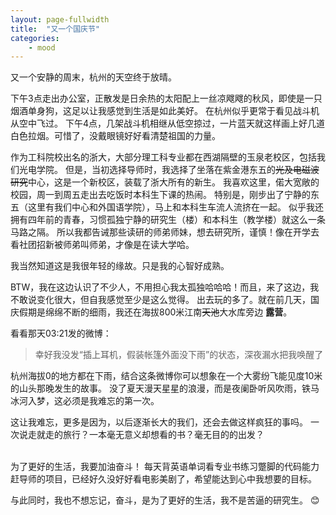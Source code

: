 ```yaml
---
layout: page-fullwidth
title:  "又一个国庆节"
categories:
    - mood
---
```


又一个安静的周末，杭州的天空终于放晴。

下午3点走出办公室，正散发是日余热的太阳配上一丝凉飕飕的秋风，即使是一只烟酒单身狗，这足以让我感觉到生活是如此美好。
在杭州似乎更常于看见战斗机从空中飞过。
下午4点，几架战斗机相继从低空掠过，一片蓝天就这样画上好几道白色拉烟。可惜了，没戴眼镜好好看清楚祖国的力量。

作为工科院校出名的浙大，大部分理工科专业都在西湖隔壁的玉泉老校区，包括我们光电学院。
但是，当初选择导师时，我选择了坐落在紫金港东五的~~光及电磁波研究~~中心，这是一个新校区，装载了浙大所有的新生。
我喜欢这里，偌大宽敞的校园，周一到周五走出去吃饭时本科生下课的热闹。
特别是，刚步出了宁静的东五（这里有我们中心和外国语学院），马上和本科生车流人流挤在一起。
似乎我还拥有四年前的青春，习惯孤独宁静的研究生（楼）和本科生（教学楼）就这么一条马路之隔。
所以我都告诫那些读研的师弟师妹，想去研究所，谨慎！像在开学去看社团招新被师弟叫师弟，才像是在读大学哈。

我当然知道这是我很年轻的缘故。只是我的心智好成熟。

BTW，我在这边认识了不少人，不用担心我太孤独哈哈哈！而且，来了这边，我不敢说变化很大，但自我感觉至少是这么觉得。
出去玩的多了。就在前几天，国庆假期是绵绵不断的细雨，我还在海拔800米江南~~天池~~大水库旁边 **露营**。

看看那天03:21发的微博：

>幸好我没发“插上耳机，假装帐篷外面没下雨”的状态，深夜漏水把我唤醒了

杭州海拔0的地方都在下雨，结合这条微博你可以想象在一个大雾纷飞能见度10米的山头那晚发生的故事。
没了夏天漫天星星的浪漫，而是夜阑卧听风吹雨，铁马冰河入梦，这必须是我难忘的第一次。

这让我难忘，更多是因为，以后逐渐长大的我们，还会去做这样疯狂的事吗。
一次说走就走的旅行？一本毫无意义却想看的书？毫无目的的出发？

<br />
为了更好的生活，我要加油奋斗！
每天背英语单词看专业书练习蹩脚的代码能力赶导师的项目，已经好久没好好看电影美剧了，希望能达到心中我想要的目标。

与此同时，我也不想忘记，奋斗，是为了更好的生活，我不是苦逼的研究生。 :blush:

